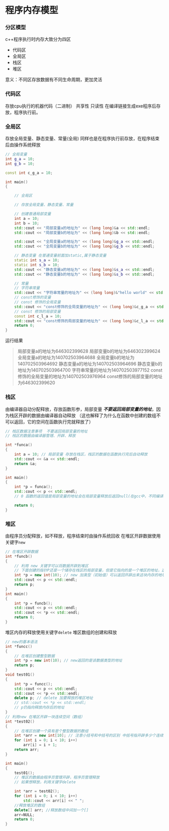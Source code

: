 # 程序内存模型
### 分区模型
c++程序执行时内存大致分为四区
* 代码区
* 全局区
* 栈区
* 堆区
  
意义：不同区存放数据有不同生命周期，更加灵活

### 代码区
存放cpu执行的机器代码（二进制）
共享性 只读性
在编译链接生成exe程序后存放，程序执行前。

### 全局区
存放全局变量、静态变量、常量(全局)
同样也是在程序执行前存放，在程序结束后由操作系统释放
```c++
// 全局变量
int g_a = 10;
int g_b = 10;

const int c_g_a = 10;

int main()
{

    // 全局区

    // 存放全局变量、静态变量、常量

    // 创建普通局部变量
    int a = 10;
    int b = 10;
    std::cout << "局部变量a的地址为" << (long long)&a << std::endl;
    std::cout << "局部变量b的地址为" << (long long)&b << std::endl;

    std::cout << "全局变量a的地址为" << (long long)&g_a << std::endl;
    std::cout << "全局变量b的地址为" << (long long)&g_b << std::endl;

    // 静态变量 在普通变量前面加static,属于静态变量
    static int s_a = 10;
    static int s_b = 10;
    std::cout << "静态变量a的地址为" << (long long)&s_a << std::endl;
    std::cout << "静态变量b的地址为" << (long long)&s_b << std::endl;

    // 常量
    // 字符串常量
    std::cout << "字符串常量的地址为" << (long long)&"hello world" << std::endl;
    // const修饰的变量
    // const 修饰的全局变量
    std::cout << "const修饰的全局变量的地址为" << (long long)&c_g_a << std::endl;
    // const 修饰的局部变量
    const int c_l_a = 10;
    std::cout << "const修饰的局部变量的地址为" << (long long)&c_l_a << std::endl;
    return 0;
}
```
运行结果
>局部变量a的地址为646302399628
局部变量b的地址为646302399624
全局变量a的地址为140702503964688
全局变量b的地址为140702503964692
静态变量a的地址为140702503964696
静态变量b的地址为140702503964700
字符串常量的地址为140702503977152
const修饰的全局变量的地址为140702503976964
const修饰的局部变量的地址为646302399620

### 栈区
由编译器自动分配释放，存放函数形参，局部变量
***不要返回局部变量的地址***，因为栈区开辟的数据由编译器自动释放
（这也解释了为什么在函数中创建的数组不可以返回，它的空间在函数执行完就释放了）
```c++
// 栈区数据注意事项  不要返回局部变量的地址
// 栈区的数据由编译器管理、开辟、释放

int *funca()
{
    int a = 10; // 局部变量 存放在栈区，栈区的数据在函数执行完后自动释放
    std::cout << &a << std::endl;
    return &a;
}

int main()
{
    int *p = funca();
    std::cout << p << std::endl;
    // 0 函数的返回值是局部变量的地址会在局部变量释放后返回null(在gcc中，不同编译器的内存回收不同)

    return 0;
}
```
### 堆区
由程序员分配释放，如不释放，程序结束时由操作系统回收
在堆区开辟数据使用关键字`new`
```c++
// 在堆区开辟数据
int *funcb()
{
    // 利用 new 关键字可以将数据开辟到堆区
    // 下面创建的指针P还是一个储存在栈区的局部变量，但是它指向的是一个堆区的地址，这个地址不会由于函数的结束而释放
    int *p = new int(10); // new 加类型（初始值）可以返回开辟出来这块内存的地址
    std::cout << p << std::endl;
    return p;
}
int main()
{
    int *p = funcb();
    std::cout << p << std::endl;
    std::cout << *p << std::endl;
    return 0;
}
```
堆区内存的释放使用关键字`delete`
堆区数组的创建和释放
```c++
// new的基本语法
int *funcc()
{
    // 在堆区创建整型数据
    int *p = new int(10); // new返回的是该数据类型的地址
    return p;
}
void test01()
{
    int *p = funcc();
    std::cout << p << std::endl;
    std::cout << *p << std::endl;
    delete p; // delete 加要释放的堆区地址
    // std::cout << *p << std::endl;
    // p仍指向释放内存后的地址
}
// 利用new 在堆区开辟一块连续空间（数组）
int *test02()
{
    // 在堆区创建一个具有是个整型数据的数组
    int *arr = new int[10]; // 注意小括号和中括号的区别 中括号指开辟多少个连续的空间 返回首地址
    for (int i = 0; i < 10; i++)
        arr[i] = i + 1;
    return arr;
}

int main()
{
    test01();
    // 堆区的数据由程序员管理开辟，程序员管理释放
    // 如果想释放，利用关键字delete

    int *arr = test02();
    for (int i = 0; i < 10; i++)
        std::cout << arr[i] << " ";
    //释放堆区的数组
    delete[] arr; //释放数组中间加一个[]
    arr=NULL;
    return 0;
}
```